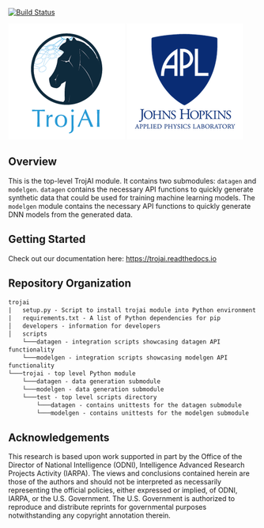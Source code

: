 [![Build Status](https://travis-ci.com/trojai/trojai.svg?branch=master)](https://travis-ci.com/trojai/trojai)

![alt-text-1](docs/source/images/TrojAI_logo.png "TrojAI Logo") ![alt-text-2](docs/source/images/apl2.png "APL Logo")

## Overview
This is the top-level TrojAI module.  It contains two submodules: `datagen` and `modelgen`. 
`datagen` contains the necessary API functions to quickly generate synthetic data that could be used for training machine learning models. The `modelgen` module contains the necessary API functions to quickly generate DNN models from the generated data. 

## Getting Started
Check out our documentation here: <https://trojai.readthedocs.io>

## Repository Organization
```
trojai
|   setup.py - Script to install trojai module into Python environment
|   requirements.txt - A list of Python dependencies for pip
│   developers - information for developers
│   scripts
    └───datagen - integration scripts showcasing datagen API functionality
    └───modelgen - integration scripts showcasing modelgen API functionality
└───trojai - top level Python module
    └───datagen - data generation submodule
    └───modelgen - data generation submodule
    └───test - top level scripts directory
        └───datagen - contains unittests for the datagen submodule
        └───modelgen - contains unittests for the modelgen submodule
```

## Acknowledgements
This research is based upon work supported in part by the Office of the Director of National Intelligence (ODNI), Intelligence Advanced Research Projects Activity (IARPA). The views and conclusions contained herein are those of the authors and should not be interpreted as necessarily representing the official policies, either expressed or implied, of ODNI, IARPA, or the U.S. Government. The U.S. Government is authorized to reproduce and distribute reprints for governmental purposes notwithstanding any copyright annotation therein.